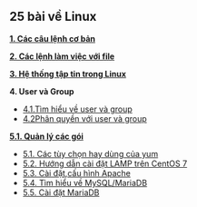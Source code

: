 <h2>25 bài về Linux</h2>  

[**1. Các câu lệnh cơ bản**](25-bai-linux/1_basiccommands.md)  


[**2. Các lệnh làm việc với file**](25-bai-linux/2_workingwithfiles.md)  

[**3. Hệ thống tập tin trong Linux**](25-bai-linux/3_filesystem.md)  

**4.   User và Group**  
- [4.1.Tìm hiểu về user và group](25-bai-linux/4.1.user_group.md)  
- [4.2Phân quyền với user và group](25-bai-linux/4.2.permission.md) 

[**5.1.  Quản lý các gói**](25-bai-linux\5.1_package_management.md)  
- [5.1. Các tùy chọn hay dùng của yum](25-bai-linux\5.2.25_option_yum_rpm.md)  
- [5.2. Hướng dẫn cài đặt LAMP trên CentOS 7](25-bai-linux/lamp.md)  
- [5.3.  Cài đặt,cấu hình Apache](25-bai-linux/domain.md)  
- [5.4. Tìm hiểu về MySQL/MariaDB](25-bai-linux/mysql.md)  
- [5.5. Cài đặt MariaDB](25-bai-linux/install_mysql.md)